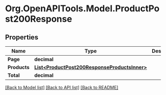 # Org.OpenAPITools.Model.ProductPost200Response

## Properties

Name | Type | Description | Notes
------------ | ------------- | ------------- | -------------
**Page** | **decimal** |  | [optional] 
**Products** | [**List&lt;ProductPost200ResponseProductsInner&gt;**](ProductPost200ResponseProductsInner.md) |  | [optional] 
**Total** | **decimal** |  | [optional] 

[[Back to Model list]](../README.md#documentation-for-models) [[Back to API list]](../README.md#documentation-for-api-endpoints) [[Back to README]](../README.md)

